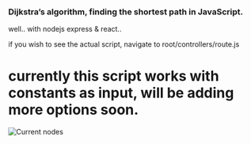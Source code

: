 

### Dijkstra’s algorithm, finding the shortest path in JavaScript.

well.. with nodejs express & react..

if you wish to see the actual script, navigate to root/controllers/route.js



# currently this script works with constants as input, will be adding more options soon.

![Current nodes](https://i.ibb.co/QXxvdbF/dijkstra.jpg)

